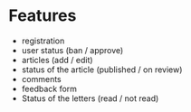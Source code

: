 # Features
- registration
- user status (ban / approve)
- articles (add / edit)
- status of the article (published / on review)
- comments
- feedback form
- Status of the letters (read / not read)
